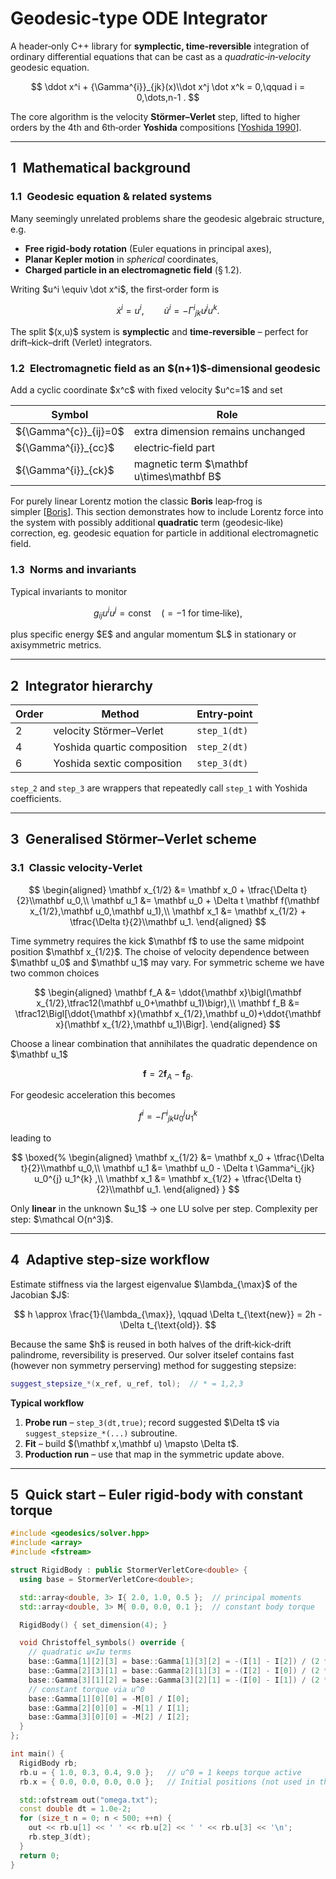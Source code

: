 ﻿# Geodesic‑type ODE Integrator

A header‑only C++ library for **symplectic, time‑reversible** integration of ordinary differential equations that can be cast as a *quadratic‑in‑velocity* geodesic equation.

$$
\ddot x^i + {\Gamma^{i}}_{jk}(x)\\dot x^j \dot x^k = 0,\qquad i = 0,\dots,n-1 .
$$

The core algorithm is the velocity **Störmer–Verlet** step, lifted to higher orders by the 4th and 6th‑order **Yoshida** compositions [[Yoshida 1990](https://doi.org/10.1016/0375-9601\(90\)90092-3)].

---

## 1 Mathematical background

### 1.1 Geodesic equation & related systems

Many seemingly unrelated problems share the geodesic algebraic structure, e.g.

- **Free rigid‑body rotation** (Euler equations in principal axes),
- **Planar Kepler motion** in *spherical* coordinates,
- **Charged particle in an electromagnetic field** (§ 1.2).

Writing \$u^i \equiv \dot x^i\$, the first‑order form is

$$
\dot x^i = u^i, \qquad \dot u^i = -{\Gamma^{i}}_{jk}u^j u^k.
$$

The split \$(x,u)\$ system is **symplectic** and **time‑reversible** – perfect for drift–kick–drift (Verlet) integrators.

### 1.2 Electromagnetic field as an \$(n+1)\$‑dimensional geodesic

Add a cyclic coordinate \$x^c\$ with fixed velocity \$u^c=1\$ and set

| Symbol                  | Role                                         |
| ----------------------- | -------------------------------------------- |
| \${\Gamma^{c}}_{ij}=0\$ | extra dimension remains unchanged            |
| \${\Gamma^{i}}_{cc}\$   | electric‑field part                          |
| \${\Gamma^{i}}_{ck}\$   | magnetic term \$\mathbf u\times\mathbf B\$   |

For purely linear Lorentz motion the classic **Boris** leap‑frog is simpler [[Boris](https://www.sciencedirect.com/science/article/abs/pii/0375960190900923)]. This section demonstrates how to include Lorentz force into the system with possibly additional **quadratic** term (geodesic‑like) correction, eg. geodesic equation for particle in additional electromagnetic field.

### 1.3 Norms and invariants

Typical invariants to monitor

$$
 g_{ij}u^i u^j = \text{const}\quad(=-1 \text{ for time‑like}),
$$

plus specific energy \$E\$ and angular momentum \$L\$ in stationary or axisymmetric metrics.

---

## 2 Integrator hierarchy

| Order | Method                      | Entry‑point  |
| ----- | --------------------------- | ------------ |
| 2     | velocity Störmer–Verlet     | `step_1(dt)` |
| 4     | Yoshida quartic composition | `step_2(dt)` |
| 6     | Yoshida sextic composition  | `step_3(dt)` |

`step_2` and `step_3` are wrappers that repeatedly call `step_1` with Yoshida coefficients.

---

## 3 Generalised Störmer–Verlet scheme

### 3.1 Classic velocity‑Verlet

$$
\begin{aligned}
\mathbf x_{1/2} &= \mathbf x_0 + \tfrac{\Delta t}{2}\\mathbf u_0,\\
\mathbf u_1 &= \mathbf u_0 + \Delta t \mathbf f(\mathbf x_{1/2},\mathbf u_0,\mathbf u_1),\\
\mathbf x_1 &= \mathbf x_{1/2} + \tfrac{\Delta t}{2}\\mathbf u_1.
\end{aligned}
$$

Time symmetry requires the kick \$\mathbf f\$ to use the same midpoint position \$\mathbf x\_{1/2}\$. The choise of velocity dependence between \$\mathbf u_0\$ and \$\mathbf u_1\$ may vary. For symmetric scheme we have two common choices

$$
\begin{aligned}
\mathbf f_A &= \ddot{\mathbf x}\bigl(\mathbf x_{1/2},\tfrac12(\mathbf u_0+\mathbf u_1)\bigr),\\
\mathbf f_B &= \tfrac12\Bigl[\ddot{\mathbf x}(\mathbf x_{1/2},\mathbf u_0)+\ddot{\mathbf x}(\mathbf x_{1/2},\mathbf u_1)\Bigr].
\end{aligned}
$$

Choose a linear combination that annihilates the quadratic dependence on \$\mathbf u\_1\$

$$
 \mathbf f = 2\mathbf f_A - \mathbf f_B.
$$

For geodesic acceleration this becomes

$$
f^i = -{\Gamma^{i}}_{jk} u_0^{j} u_1^{k}
$$

leading to

$$
\boxed{%
\begin{aligned}
\mathbf x_{1/2} &= \mathbf x_0 + \tfrac{\Delta t}{2}\\mathbf u_0,\\
\mathbf u_1 &= \mathbf u_0 - \Delta t \Gamma^i_{jk} u_0^{j} u_1^{k} ,\\
\mathbf x_1 &= \mathbf x_{1/2} + \tfrac{\Delta t}{2}\\mathbf u_1.
\end{aligned}
}
$$

Only **linear** in the unknown \$u\_1\$ → one LU solve per step. Complexity per step: \$\mathcal O(n^3)\$.

---

## 4 Adaptive step‑size workflow

Estimate stiffness via the largest eigenvalue \$\lambda\_{\max}\$ of the Jacobian \$J\$:

$$
h \approx \frac{1}{\lambda_{\max}}, \qquad \Delta t_{\text{new}} = 2h - \Delta t_{\text{old}}.
$$

Because the same \$h\$ is reused in both halves of the drift‑kick‑drift palindrome, reversibility is preserved. Our solver itselef contains fast (however non symmetry perserving) method for suggesting stepsize:

```cpp
suggest_stepsize_*(x_ref, u_ref, tol);  // * = 1,2,3
```

**Typical workflow**

1. **Probe run** – `step_3(dt,true)`; record suggested \$\Delta t\$ via `suggest_stepsize_*(...)` subroutine.
2. **Fit** – build \$(\mathbf x,\mathbf u) \mapsto \Delta t\$.
3. **Production run** – use that map in the symmetric update above.

---

## 5 Quick start – Euler rigid‑body with constant torque

```cpp
#include <geodesics/solver.hpp>
#include <array>
#include <fstream>

struct RigidBody : public StormerVerletCore<double> {
  using base = StormerVerletCore<double>;

  std::array<double, 3> I{ 2.0, 1.0, 0.5 };  // principal moments
  std::array<double, 3> M{ 0.0, 0.0, 0.1 };  // constant body torque

  RigidBody() { set_dimension(4); }

  void Christoffel_symbols() override {
    // quadratic ω×Iω terms
    base::Gamma[1][2][3] = base::Gamma[1][3][2] = -(I[1] - I[2]) / (2 * I[0]);
    base::Gamma[2][3][1] = base::Gamma[2][1][3] = -(I[2] - I[0]) / (2 * I[1]);
    base::Gamma[3][1][2] = base::Gamma[3][2][1] = -(I[0] - I[1]) / (2 * I[2]);
    // constant torque via u^0
    base::Gamma[1][0][0] = -M[0] / I[0];
    base::Gamma[2][0][0] = -M[1] / I[1];
    base::Gamma[3][0][0] = -M[2] / I[2];
  }
};

int main() {
  RigidBody rb;
  rb.u = { 1.0, 0.3, 0.4, 9.0 };   // u^0 = 1 keeps torque active
  rb.x = { 0.0, 0.0, 0.0, 0.0 };   // Initial positions (not used in this example)

  std::ofstream out("omega.txt");
  const double dt = 1.0e-2;
  for (size_t n = 0; n < 500; ++n) {
    out << rb.u[1] << ' ' << rb.u[2] << ' ' << rb.u[3] << '\n';
    rb.step_3(dt);
  }
  return 0;
}
```

